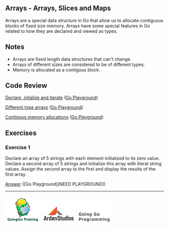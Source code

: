 ## Arrays - Arrays, Slices and Maps
Arrays are a special data structure in Go that allow us to allocate contiguous blocks of fixed size memory. Arrays have some special features in Go related to how they are declared and viewed as types.

## Notes

* Arrays are fixed length data structures that can't change.
* Arrays of different sizes are considered to be of different types.
* Memory is allocated as a contigous block.

## Code Review

[Declare, initalize and iterate](example1/example1.go) ([Go Playground](http://play.golang.org/p/irrA08aCkm))

[Different type arrays](example2/example2.go) ([Go Playground](http://play.golang.org/p/LVD43cYBNS))

[Contigous memory allocations](example3/example3.go) ([Go Playground](http://play.golang.org/p/-Hg3nUdO5p))

## Exercises

### Exercise 1
Declare an array of 5 strings with each element initialized to its zero value. Declare a second array of 5 strings and initialize this array with literal string values. Assign the second array to the first and display the results of the first array.

[Answer](exercises/exercise1/exercise1.go) ([Go Playground](NEED PLAYGROUND))

___
[![GoingGo Training](../../00-slides/images/ggt_logo.png)](http://www.goinggotraining.net)
[![Ardan Studios](../../00-slides/images/ardan_logo.png)](http://www.ardanstudios.com)
[![GoingGo Blog](../../00-slides/images/ggb_logo.png)](http://www.goinggo.net)